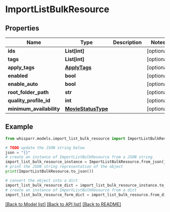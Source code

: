 # ImportListBulkResource


## Properties

Name | Type | Description | Notes
------------ | ------------- | ------------- | -------------
**ids** | **List[int]** |  | [optional] 
**tags** | **List[int]** |  | [optional] 
**apply_tags** | [**ApplyTags**](ApplyTags.md) |  | [optional] 
**enabled** | **bool** |  | [optional] 
**enable_auto** | **bool** |  | [optional] 
**root_folder_path** | **str** |  | [optional] 
**quality_profile_id** | **int** |  | [optional] 
**minimum_availability** | [**MovieStatusType**](MovieStatusType.md) |  | [optional] 

## Example

```python
from whisparr.models.import_list_bulk_resource import ImportListBulkResource

# TODO update the JSON string below
json = "{}"
# create an instance of ImportListBulkResource from a JSON string
import_list_bulk_resource_instance = ImportListBulkResource.from_json(json)
# print the JSON string representation of the object
print(ImportListBulkResource.to_json())

# convert the object into a dict
import_list_bulk_resource_dict = import_list_bulk_resource_instance.to_dict()
# create an instance of ImportListBulkResource from a dict
import_list_bulk_resource_form_dict = import_list_bulk_resource.from_dict(import_list_bulk_resource_dict)
```
[[Back to Model list]](../README.md#documentation-for-models) [[Back to API list]](../README.md#documentation-for-api-endpoints) [[Back to README]](../README.md)


